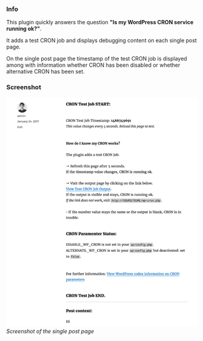 ### Info
This plugin quickly answers the question **"Is my WordPress CRON service running ok?"**. 

It adds a test CRON job and displays debugging content on each single post page. 

On the single post page the timestamp of the test CRON job is displayed among with information whether CRON has been disabled or whether alternative CRON has been set. 

### Screenshot

![](screenshot-1.png)
*Screenshot of the single post page*